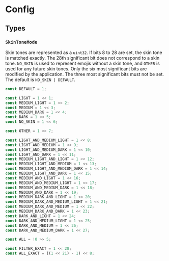 # Config


## Types

### `SkinToneMode`

Skin tones are represented as a `uint32`.
If bits 8 to 28 are set, the skin tone is matched exactly.
The 28th significant bit does not correspond to a skin tone.
`NO_SKIN` is used to represent emojis without a skin tone, and `OTHER` is used for any future skin tones.
Only the six most significant bits are modified by the application.
The three most significant bits must not be set.
The default is `NO_SKIN | DEFAULT`.

```rs
const DEFAULT = 1;

const LIGHT = 1 << 1;
const MEDIUM_LIGHT = 1 << 2;
const MEDIUM = 1 << 3;
const MEDIUM_DARK = 1 << 4;
const DARK = 1 << 5;
const NO_SKIN = 1 << 6;

const OTHER = 1 << 7;

const LIGHT_AND_MEDIUM_LIGHT = 1 << 8;
const LIGHT_AND_MEDIUM = 1 << 9;
const LIGHT_AND_MEDIUM_DARK = 1 << 10;
const LIGHT_AND_DARK = 1 << 11;
const MEDIUM_LIGHT_AND_LIGHT = 1 << 12;
const MEDIUM_LIGHT_AND_MEDIUM = 1 << 13;
const MEDIUM_LIGHT_AND_MEDIUM_DARK = 1 << 14;
const MEDIUM_LIGHT_AND_DARK = 1 << 15;
const MEDIUM_AND_LIGHT = 1 << 16;
const MEDIUM_AND_MEDIUM_LIGHT = 1 << 17;
const MEDIUM_AND_MEDIUM_DARK = 1 << 18;
const MEDIUM_AND_DARK = 1 << 19;
const MEDIUM_DARK_AND_LIGHT = 1 << 20;
const MEDIUM_DARK_AND_MEDIUM_LIGHT = 1 << 21;
const MEDIUM_DARK_AND_MEDIUM = 1 << 22;
const MEDIUM_DARK_AND_DARK = 1 << 23;
const DARK_AND_LIGHT = 1 << 24;
const DARK_AND_MEDIUM_LIGHT = 1 << 25;
const DARK_AND_MEDIUM = 1 << 26;
const DARK_AND_MEDIUM_DARK = 1 << 27;

const ALL = !0 >> 5;

const FILTER_EXACT = 1 << 28;
const ALL_EXACT = ((1 << 21) - 1) << 8;
```
